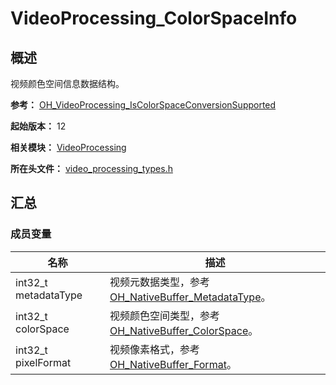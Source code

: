# VideoProcessing_ColorSpaceInfo
<!--Kit: Media Kit-->
<!--Subsystem: Multimedia-->
<!--Owner: @wang-haizhou6-->
<!--Designer: @HmQQQ-->
<!--Tester: @xchaosioda-->
<!--Adviser: @w_Machine_cc-->

## 概述

视频颜色空间信息数据结构。

**参考：** [OH_VideoProcessing_IsColorSpaceConversionSupported](capi-video-processing-h.md#oh_videoprocessing_iscolorspaceconversionsupported)

**起始版本：** 12

**相关模块：** [VideoProcessing](capi-videoprocessing.md)

**所在头文件：** [video_processing_types.h](capi-video-processing-types-h.md)

## 汇总

### 成员变量

| 名称 | 描述 |
| -- | -- |
| int32_t metadataType | 视频元数据类型，参考[OH_NativeBuffer_MetadataType](../apis-arkgraphics2d/capi-buffer-common-h.md#oh_nativebuffer_metadatatype)。 |
| int32_t colorSpace | 视频颜色空间类型，参考[OH_NativeBuffer_ColorSpace](../apis-arkgraphics2d/capi-buffer-common-h.md#oh_nativebuffer_colorspace)。 |
| int32_t pixelFormat | 视频像素格式，参考[OH_NativeBuffer_Format](../apis-arkgraphics2d/capi-native-buffer-h.md#oh_nativebuffer_format)。 |


